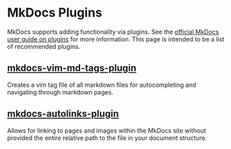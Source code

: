 # MkDocs Plugins

MkDocs supports adding functionality via plugins. See the [official MkDocs user guide on plugins](https://www.mkdocs.org/user-guide/plugins/) for more information. This page is intended to be a list of recommended plugins.

## [mkdocs-vim-md-tags-plugin](https://github.com/midnightprioriem/mkdocs-vim-md-tags-plugin)

Creates a vim tag file of all markdown files for autocompleting and navigating through markdown pages.

## [mkdocs-autolinks-plugin](https://github.com/midnightprioriem/mkdocs-autolinks-plugin)

Allows for linking to pages and images within the MkDocs site without provided the entire relative path to the file in your document structure.


